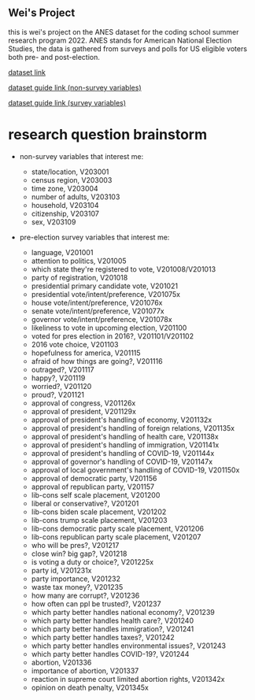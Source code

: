 ## Wei's Project

this is wei's project on the ANES dataset for the coding school summer research program 2022. ANES stands for American National Election Studies, the data is gathered from surveys and polls for US eligible voters both pre- and post-election.

[dataset link](https://electionstudies.org/data-center/2020-time-series-study/)

[dataset guide link (non-survey variables)](https://electionstudies.org/wp-content/uploads/2021/07/anes_timeseries_2020_methodology_userguidecodebook_20210719.pdf) 

[dataset guide link (survey variables)](https://electionstudies.org/wp-content/uploads/2022/02/anes_timeseries_2020_userguidecodebook_20220210.pdf) 

# research question brainstorm
* non-survey variables that interest me:
  + state/location, V203001
  + census region, V203003
  + time zone, V203004
  + number of adults, V203103
  + household, V203104
  + citizenship, V203107
  + sex, V203109
  
* pre-election survey variables that interest me:
  + language, V201001 
  + attention to politics, V201005
  + which state they're registered to vote, V201008/V201013
  + party of registration, V201018
  + presidential primary candidate vote, V201021
  + presidential vote/intent/preference, V201075x
  + house vote/intent/preference, V201076x
  + senate vote/intent/preference, V201077x
  + governor vote/intent/preference, V201078x
  + likeliness to vote in upcoming election, V201100
  + voted for pres election in 2016?, V201101/V201102
  + 2016 vote choice, V201103
  + hopefulness for america, V201115
  + afraid of how things are going?, V201116
  + outraged?, V201117
  + happy?, V201119
  + worried?, V201120
  + proud?, V201121
  + approval of congress, V201126x
  + approval of president, V201129x
  + approval of president's handling of economy, V201132x
  + approval of president's handling of foreign relations, V201135x
  + approval of president's handling of health care, V201138x
  + approval of president's handling of immigration, V201141x
  + approval of president's handling of COVID-19, V201144x
  + approval of governor's handling of COVID-19, V201147x
  + approval of local government's handling of COVID-19, V201150x
  + approval of democratic party, V201156
  + approval of republican party, V201157
  + lib-cons self scale placement, V201200
  + liberal or conservative?, V201201
  + lib-cons biden scale placement, V201202
  + lib-cons trump scale placement, V201203
  + lib-cons democratic party scale placement, V201206
  + lib-cons republican party scale placement, V201207
  + who will be pres?, V201217
  + close win? big gap?, V201218
  + is voting a duty or choice?, V201225x
  + party id, V201231x
  + party importance, V201232
  + waste tax money?, V201235
  + how many are corrupt?, V201236
  + how often can ppl be trusted?, V201237
  + which party better handles national economy?, V201239
  + which party better handles health care?, V201240
  + which party better handles immigration?, V201241
  + which party better handles taxes?, V201242
  + which party better handles environmental issues?, V201243
  + which party better handles COVID-19?, V201244
  + abortion, V201336
  + importance of abortion, V201337
  + reaction in supreme court limited abortion rights, V201342x
  + opinion on death penalty, V201345x 
  
  
  